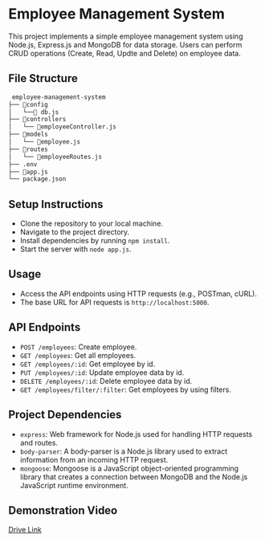 # Employee Management System

This project implements a simple employee management system using Node.js, Express.js and MongoDB for data storage. Users can perform CRUD operations (Create, Read, Updte and Delete) on employee data.

## File Structure

```txt
 employee-management-system
├── 📂config
│   └──📜 db.js
├── 📂controllers
│   └── 📜employeeController.js
├── 📂models
│   └── 📜employee.js
├── 📂routes
│   └── 📜employeeRoutes.js
├── .env
├── 📜app.js
└── package.json

```

## Setup Instructions

- Clone the repository to your local machine.
- Navigate to the project directory.
- Install dependencies by running `npm install`.
- Start the server with `node app.js`.

## Usage
- Access the API endpoints using HTTP requests (e.g., POSTman, cURL).
- The base URL for API requests is `http://localhost:5000`.

## API Endpoints
- `POST /employees`: Create employee. 
- `GET /employees`: Get all employees.
- `GET /employees/:id`: Get employee by id.
- `PUT /employees/:id`: Update employee data by id.
- `DELETE /employees/:id`: Delete employee data by id.
- `GET /employees/filter/:filter`: Get employees by using filters.

## Project Dependencies
- `express`: Web framework for Node.js used for handling HTTP requests and routes.
- `body-parser`: A body-parser is a Node.js library used to extract information from an incoming HTTP request.
- `mongoose`: Mongoose is a JavaScript object-oriented programming library that creates a connection between MongoDB and the Node.js JavaScript runtime environment.

## Demonstration Video

[Drive Link](https://drive.google.com/file/d/1LjFNx_SpHIeKIAZHpBakvt0jeQSbw4t6/view?usp=drive_link)


